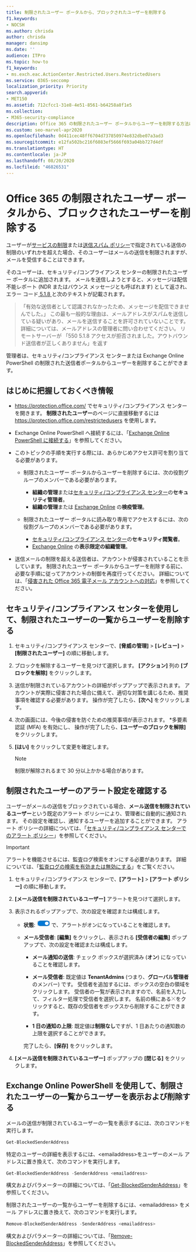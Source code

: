 ```yaml
---
title: 制限されたユーザー ポータルから、ブロックされたユーザーを削除する
f1.keywords:
- NOCSH
ms.author: chrisda
author: chrisda
manager: dansimp
ms.date: ''
audience: ITPro
ms.topic: how-to
f1_keywords:
- ms.exch.eac.ActionCenter.Restricted.Users.RestrictedUsers
ms.service: O365-seccomp
localization_priority: Priority
search.appverid:
- MET150
ms.assetid: 712cfcc1-31e8-4e51-8561-b64258a8f1e5
ms.collection:
- M365-security-compliance
description: Office 365 の制限されたユーザー ポータルからユーザーを削除する方法についての管理者向けの説明です。 アカウントを侵害していると見なされたユーザーは通常、スパム送信者として、制限されたユーザー ポータルに追加されます。
ms.custom: seo-marvel-apr2020
ms.openlocfilehash: 0d411cec48ff6704d737850974e832dbe07a3ad3
ms.sourcegitcommit: e12fa502bc216f6083ef5666f693a04bb727d4df
ms.translationtype: HT
ms.contentlocale: ja-JP
ms.lasthandoff: 08/20/2020
ms.locfileid: "46826531"
---
```

# <a name="remove-blocked-users-from-the-restricted-users-portal-in-office-365"></a>Office 365 の制限されたユーザー ポータルから、ブロックされたユーザーを削除する

ユーザーが[サービスの制限](https://docs.microsoft.com/office365/servicedescriptions/exchange-online-service-description/exchange-online-limits#sending-limits-across-office-365-options)または[送信スパム ポリシー](configure-the-outbound-spam-policy.md)で指定されている送信の制限のいずれかを超えた場合、そのユーザーはメールの送信を制限されますが、メールを受信することはできます。

そのユーザーは、セキュリティ/コンプライアンス センターの制限されたユーザー ポータルに追加されます。 メールを送信しようとすると、メッセージは配信不能レポート (NDR またはバウンス メッセージとも呼ばれます) として返され、エラー コード[ 5.1.8 ](https://docs.microsoft.com/Exchange/mail-flow-best-practices/non-delivery-reports-in-exchange-online/fix-error-code-5-1-8-in-exchange-online)と次のテキストが記載されます。

> 「有効な送信者として認識されなかったため、メッセージを配信できませんでした。」 この最も一般的な理由は、メールアドレスがスパムを送信している疑いがあり、メールを送信することを許可されていないことです。  詳細については、メールアドレスの管理者に問い合わせてください。 リモートサーバーが 「550 5.1.8 アクセスが拒否されました。アウトバウンド送信者が正しくありません」を返す

管理者は、セキュリティ/コンプライアンス センターまたは Exchange Online PowerShell の制限された送信者ポータルからユーザーを削除することができます。

## <a name="what-do-you-need-to-know-before-you-begin"></a>はじめに把握しておくべき情報

- <https://protection.office.com/> でセキュリティ/コンプライアンス センターを開きます。 **制限されたユーザー**のページに直接移動するには <https://protection.office.com/restrictedusers> を使用します。

- Exchange Online PowerShell へ接続するには、「[Exchange Online PowerShell に接続する](https://docs.microsoft.com/powershell/exchange/connect-to-exchange-online-powershell)」を参照してください。

- このトピックの手順を実行する際には、あらかじめアクセス許可を割り当てる必要があります。

  - 制限されたユーザー ポータルからユーザーを削除するには、次の役割グループのメンバーである必要があります。

    - **組織の管理**または[セキュリティ/コンプライアンス センター](permissions-in-the-security-and-compliance-center.md)の**セキュリティ管理者**。
    - **組織の管理**または [Exchange Online](https://docs.microsoft.com/Exchange/permissions-exo/permissions-exo#role-groups) の**検疫管理**。

  - 制限されたユーザー ポータルに読み取り専用でアクセスするには、次の役割グループのメンバーである必要があります。

    - [セキュリティ/コンプライアンス センター](permissions-in-the-security-and-compliance-center.md)の**セキュリティ閲覧者**。
    - [Exchange Online](https://docs.microsoft.com/Exchange/permissions-exo/permissions-exo#role-groups) の**表示限定の組織管理**。

- 送信メールの制限を超える送信者は、アカウントが侵害されていることを示しています。 制限されたユーザー ポータルからユーザーを削除する前に、必要な手順に従ってアカウントの制御を再度行ってください。 詳細については、「[侵害された Office 365 電子メール アカウントへの対応](responding-to-a-compromised-email-account.md)」を参照してください。

## <a name="use-the-security--compliance-center-to-remove-a-user-from-the-restricted-users-list"></a>セキュリティ/コンプライアンス センターを使用して、制限されたユーザーの一覧からユーザーを削除する

1. セキュリティ/コンプライアンス センターで、**[脅威の管理]** \> **[レビュー]** \> **[制限されたユーザー]** の順に移動します。

2. ブロックを解除するユーザーを見つけて選択します。 **[アクション]** 列の **[ブロックを解除]** をクリックします。

3. 送信が制限されているアカウントの詳細がポップアップで表示されます。 アカウントが実際に侵害された場合に備えて、適切な対策を講じるため、推奨事項を確認する必要があります。 操作が完了したら、**[次へ]** をクリックします。

4. 次の画面には、今後の侵害を防ぐための推奨事項が表示されます。 *多要素認証 (MFA) を有効にし、 操作が完了したら、**[ユーザーのブロックを解除]** をクリックします。

5. **[はい]** をクリックして変更を確定します。

   > [!NOTE]
   > 制限が解除されるまで 30 分以上かかる場合があります。

## <a name="verify-the-alert-settings-for-restricted-users"></a>制限されたユーザーのアラート設定を確認する

ユーザーがメールの送信をブロックされている場合、**メール送信を制限されているユーザー**という既定のアラート ポリシーにより、管理者に自動的に通知されます。 その設定を確認し、通知するユーザーを追加することができます。 アラート ポリシーの詳細については、「[セキュリティ/コンプライアンス センターでのアラート ポリシー](../../compliance/alert-policies.md)」を参照してください。

> [!IMPORTANT]
> アラートを機能させるには、監査ログ検索をオンにする必要があります。 詳細については、「[監査ログの検索を有効または無効にする](../../compliance/turn-audit-log-search-on-or-off.md)」をご覧ください。

1. セキュリティ/コンプライアンス センターで、**[アラート]** \> **[アラート ポリシー]** の順に移動します。

2. **[メール送信を制限されているユーザー]** アラートを見つけて選択します。

3. 表示されるポップアップで、次の設定を確認または構成します。

   - **状態**: ![[オンに切り替え]](../../media/963dfcd0-1765-4306-bcce-c3008c4406b9.png) で、アラートがオンになっていることを確認します。

   - **メール受信者**: **[編集]** をクリックし、表示される **[受信者の編集]** ポップアップで、次の設定を確認または構成します。

     - **メール通知の送信**: チェック ボックスが選択済み (**オン**) になっていることを確認します。

     - **メール受信者**: 既定値は **TenantAdmins** (つまり、**グローバル管理者**のメンバー) です。 受信者を追加するには、ボックスの空白の領域をクリックします。 受信者の一覧が表示されますので、名前を入力して、フィルター処理で受信者を選択します。 名前の横にある![削除アイコン](../../media/scc-remove-icon.png)をクリックすると、既存の受信者をボックスから削除することができます。

     - **1 日の通知の上限**: 既定値は**制限なし**ですが、1 日あたりの通知数の上限を選択することができます。

     完了したら、**[保存]** をクリックします。

4. **[メール送信を制限されているユーザー]** ポップアップの **[閉じる]** をクリックします。

## <a name="use-exchange-online-powershell-to-view-and-remove-users-from-the-restricted-users-list"></a>Exchange Online PowerShell を使用して、制限されたユーザーの一覧からユーザーを表示および削除する

メールの送信が制限されているユーザーの一覧を表示するには、次のコマンドを実行します。

```powershell
Get-BlockedSenderAddress
```

特定のユーザーの詳細を表示するには、\<emailaddress\>をユーザーのメール アドレスに置き換えて、次のコマンドを実行します。

```powershell
Get-BlockedSenderAddress -SenderAddress <emailaddress>
```

構文およびパラメーターの詳細については、「[Get-BlockedSenderAddress](https://docs.microsoft.com/powershell/module/exchange/get-blockedsenderaddress)」を参照してください。

制限されたユーザーの一覧からユーザーを削除するには、\<emailaddress\> をメール アドレスに置き換えて、次のコマンドを実行します。

```powershell
Remove-BlockedSenderAddress -SenderAddress <emailaddress>
```

構文およびパラメーターの詳細については、「[Remove-BlockedSenderAddress](https://docs.microsoft.com/powershell/module/exchange/remove-blockedsenderaddress)」を参照してください。
